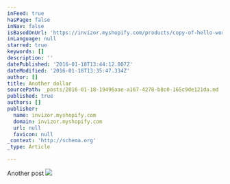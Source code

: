 ```yaml
---
inFeed: true
hasPage: false
inNav: false
isBasedOnUrl: 'https://invizor.myshopify.com/products/copy-of-hello-world-sleeve-222'
inLanguage: null
starred: true
keywords: []
description: ''
datePublished: '2016-01-18T13:44:12.807Z'
dateModified: '2016-01-18T13:35:47.334Z'
author: []
title: Another dollar
sourcePath: _posts/2016-01-18-19496aae-a167-4278-b8c0-165c9de121da.md
published: true
authors: []
publisher:
  name: invizor.myshopify.com
  domain: invizor.myshopify.com
  url: null
  favicon: null
_context: 'http://schema.org'
_type: Article

---
```

Another post
![](https://cdn.shopify.com/s/files/1/1131/1884/products/P8200084_498f1eee-3dac-4d3e-ab90-91ae47517598_1024x1024.JPG?v=1453107051)